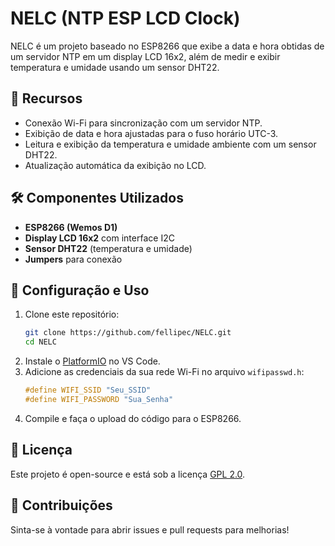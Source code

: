 # NELC (NTP ESP LCD Clock)

NELC é um projeto baseado no ESP8266 que exibe a data e hora obtidas de um servidor NTP em um display LCD 16x2, além de medir e exibir temperatura e umidade usando um sensor DHT22.

## 📌 Recursos
- Conexão Wi-Fi para sincronização com um servidor NTP.
- Exibição de data e hora ajustadas para o fuso horário UTC-3.
- Leitura e exibição da temperatura e umidade ambiente com um sensor DHT22.
- Atualização automática da exibição no LCD.

## 🛠️ Componentes Utilizados
- **ESP8266 (Wemos D1)**
- **Display LCD 16x2** com interface I2C
- **Sensor DHT22** (temperatura e umidade)
- **Jumpers** para conexão

## 🔧 Configuração e Uso

1. Clone este repositório:
   ```sh
   git clone https://github.com/fellipec/NELC.git
   cd NELC
   ```
2. Instale o [PlatformIO](https://platformio.org/) no VS Code.
3. Adicione as credenciais da sua rede Wi-Fi no arquivo `wifipasswd.h`:
   ```cpp
   #define WIFI_SSID "Seu_SSID"
   #define WIFI_PASSWORD "Sua_Senha"
   ```
4. Compile e faça o upload do código para o ESP8266.

## 📜 Licença
Este projeto é open-source e está sob a licença [GPL 2.0](LICENSE).

## 🤝 Contribuições
Sinta-se à vontade para abrir issues e pull requests para melhorias!
